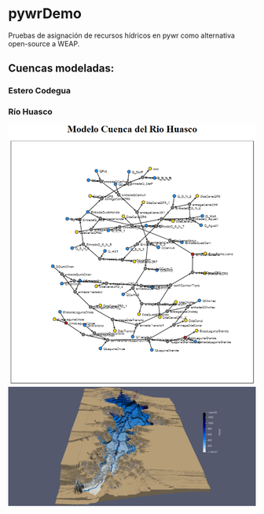 # pywrDemo
Pruebas de asignación de recursos hídricos en pywr como alternativa open-source a WEAP.

## Cuencas modeladas:

### Estero Codegua
### Río Huasco

![alt text](https://github.com/ccalvocm/pywrDemo/blob/pruebas/imgs/Huasco.png)
![alt text](https://github.com/ccalvocm/pywrDemo/blob/main/imgs/modeloHuasco.png)


